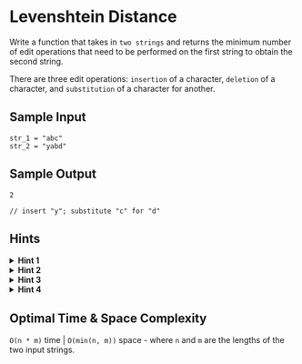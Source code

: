 # Levenshtein Distance

Write a function that takes in `two strings` and returns the minimum number of edit operations that need to be performed on the first string to obtain the second string.

There are three edit operations: `insertion` of a character, `deletion` of a character, and `substitution` of a character for another.

## Sample Input

```plaintext
str_1 = "abc"
str_2 = "yabd"
```

## Sample Output

```plaintext
2 

// insert "y"; substitute "c" for "d"
```

## Hints

<details>
<summary><b>Hint 1</b></summary>

Try building a `two-dimensional` array of the minimum numbers of edits for pairs of substrings of the input strings. Let the rows of the array represent substrings of the second input string `str_2`. Let the first row represent the empty string. Let each row `i` thereafter represent the substrings of `str_2` from `0` to `i`, with `i` excluded. Let the columns similarly represent the first input string str_1.

</details>

<details>
<summary><b>Hint 2</b></summary>

Build up the array mentioned in `Hint #1` one row at a time. In other words, find the minimum numbers of edits between all the substrings of `str_1` represented by the columns and the empty string represented by the first row, then between all the substrings of `str_1` represented by the columns and the first letter of `str_2` represented by the second row, etc., until you compare both full strings. Find a formula that relates the minimum number of edits at any given point to previous numbers.

</details>

<details>
<summary><b>Hint 3</b></summary>

At any position `(i, j)` in the `two-dimensional` array, if `str_2[i]` is equal to `str_1[j]`, then the edit distance at position `(i, j)` is equal to the one at position `(i - 1, j - 1)`, since adding `str_2[i]` and `str_1[j]` to the substrings represented at position `(i - 1, j - 1)` does not require any additional edit operation. If `str_2[i]` is not equal to `str_1[j]` however, then the edit distance at position `(i, j)` is equal to `1 +` the minimum of the edit distances at positions `(i - 1, j)`, `(i, j - 1)`, and `(i - 1, j - 1)`. Why is that the case?

</details>

<details>
<summary><b>Hint 4</b></summary>

Do you really need to store the entire `two-dimensional` array mentioned in `Hint #1`? Identify what stored values you actually use throughout the process of building the array and come up with a way of storing only what you need and nothing more.

</details>

## Optimal Time & Space Complexity

`O(n * m)` time | `O(min(n, m))` space - where `n` and `m` are the lengths of the two input strings.
